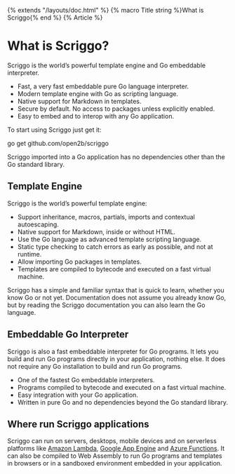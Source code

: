 {% extends "/layouts/doc.html" %}
{% macro Title string %}What is Scriggo{% end %} 
{% Article %}

# What is Scriggo?

Scriggo is the world’s powerful template engine and Go embeddable interpreter.

* Fast, a very fast embeddable pure Go language interpreter.
* Modern template engine with Go as scripting language.
* Native support for Markdown in templates.
* Secure by default. No access to packages unless explicitly enabled.
* Easy to embed and to interop with any Go application.

To start using Scriggo just get it:

<div class="get-scriggo">go get <span class="scriggo-path">github.com/open2b/scriggo</span></div>

Scriggo imported into a Go application has no dependencies other than the Go standard library.

## Template Engine

Scriggo is the world’s powerful template engine:

* Support inheritance, macros, partials, imports and contextual autoescaping.
* Native support for Markdown, inside or without HTML.
* Use the Go language as advanced template scripting language.
* Static type checking to catch errors as early as possible, and not at runtime. 
* Allow importing Go packages in templates.
* Templates are compiled to bytecode and executed on a fast virtual machine.

Scriggo has a simple and familiar syntax that is quick to learn, whether you know Go or not yet. Documentation does not
assume you already know Go, but by reading the Scriggo documentation you can also learn the Go language.

## Embeddable Go Interpreter

Scriggo is also a fast embeddable interpreter for Go programs. It lets you build and run Go programs directly in your
application, nothing else. It does not require any Go installation to build and run Go programs.

* One of the fastest Go embeddable interpreters.
* Programs compiled to bytecode and executed on a fast virtual machine.
* Easy integration with your Go application.
* Written in pure Go and no dependencies beyond the Go standard library.

## Where run Scriggo applications

Scriggo can run on servers, desktops, mobile devices and on serverless platforms like
<a href="https://aws.amazon.com/lambda/">Amazon Lambda</a>,
<a href="https://cloud.google.com/appengine/">Google App Engine</a> and
<a href="https://azure.microsoft.com/services/functions/">Azure Functions</a>. It can also be compiled to Web Assembly
to run Go programs and templates in browsers or in a sandboxed environment embedded in your application.
